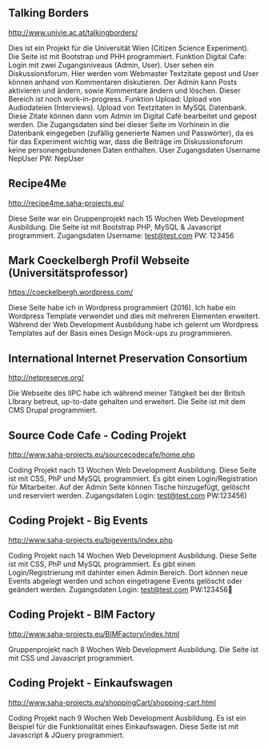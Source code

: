 ## Talking Borders 
http://www.univie.ac.at/talkingborders/
 
Dies ist ein Projekt für die Universität Wien (Citizen Science Experiment). Die Seite ist mit Bootstrap und PHH programmiert. 
Funktion Digital Cafe: Login mit zwei Zugangsniveaus (Admin, User). User sehen ein Diskussionsforum. Hier werden vom Webmaster Textzitate gepost und User können anhand von Kommentaren diskutieren. Der Admin kann Posts aktivieren und ändern, sowie Kommentare ändern und löschen. Dieser Bereich ist noch work-in-progress.
Funktion Upload: Upload von Audiodateien (Interviews). Upload von Textzitaten in MySQL Datenbank. Diese Zitate können dann vom Admin im Digital Café bearbeitet und gepost werden. 
Die Zugangsdaten sind bei dieser Seite im Vorhinein in die Datenbank eingegeben (zufällig generierte Namen und Passwörter), da es für das Experiment wichtig war, dass die Beiträge im Diskussionsforum keine personengebundenen Daten enthalten. 
User Zugangsdaten	Username NepUser	PW: NepUser
 

## Recipe4Me
http://recipe4me.saha-projects.eu/
 
Diese Seite war ein Gruppenprojekt nach 15 Wochen Web Development Ausbildung. Die Seite ist mit Bootstrap PHP, MySQL & Javascript programmiert. 
Zugangsdaten		Username: test@test.com		PW: 123456
 

## Mark Coeckelbergh Profil Webseite (Universitätsprofessor)
https://coeckelbergh.wordpress.com/
 
Diese Seite habe ich in Wordpress programmiert (2016). Ich habe ein Wordpress Template verwendet und dies mit mehreren Elementen erweitert.
Während der Web Development Ausbildung habe ich gelernt um Wordpress Templates auf der Basis eines Design Mock-ups zu programmieren.
 
 
## International Internet Preservation Consortium
http://netpreserve.org/

Die Webseite des IIPC habe ich während meiner Tätigkeit bei der British LIbrary betreut, up-to-date gehalten und erweitert. Die Seite ist mit dem CMS Drupal programmiert.

## Source Code Cafe - Coding Projekt 
http://www.saha-projects.eu/sourcecodecafe/home.php

Coding Projekt nach 13 Wochen Web Development Ausbildung. Diese Seite ist mit CSS, PhP und MySQL programmiert. Es gibt einen Login/Registration für Mitarbeiter. Auf der Admin Seite können Tische hinzugefügt, gelöscht und reserviert werden.
Zugangsdaten		Login: test@test.com	PW:123456)


## Coding Projekt - Big Events
http://www.saha-projects.eu/bigevents/index.php
 
Coding Projekt nach 14 Wochen Web Development Ausbildung. Diese Seite ist mit CSS, PhP und MySQL programmiert. Es gibt einen Login/Registrierung mit dahinter einen Admin Bereich. Dort können neue Events abgelegt werden und schon eingetragene Events gelöscht oder geändert werden.
Zugangsdaten		Login: test@test.com	PW:123456

## Coding Projekt - BIM Factory
http://www.saha-projects.eu/BIMFactory/index.html

Gruppenprojekt nach 8 Wochen Web Development Ausbildung. Die Seite ist mit CSS und Javascript programmiert. 

## Coding Projekt - Einkaufswagen
http://www.saha-projects.eu/shoppingCart/shopping-cart.html

Coding Projekt nach 9 Wochen Web Development Ausbildung. Es ist ein Beispiel für die Funktionalität eines  Einkaufswagen. Diese Seite ist mit Javascript & JQuery programmiert.
 

